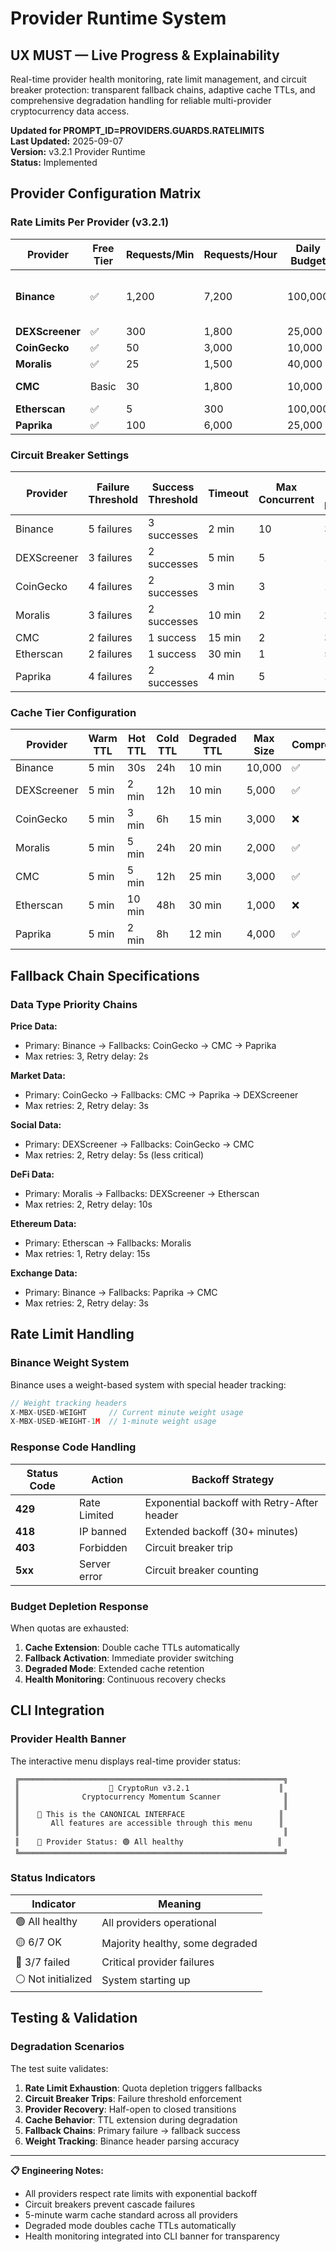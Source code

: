 # Provider Runtime System

## UX MUST — Live Progress & Explainability

Real-time provider health monitoring, rate limit management, and circuit breaker protection: transparent fallback chains, adaptive cache TTLs, and comprehensive degradation handling for reliable multi-provider cryptocurrency data access.

**Updated for PROMPT_ID=PROVIDERS.GUARDS.RATELIMITS**  
**Last Updated:** 2025-09-07  
**Version:** v3.2.1 Provider Runtime  
**Status:** Implemented

## Provider Configuration Matrix

### Rate Limits Per Provider (v3.2.1)

| Provider    | Free Tier | Requests/Min | Requests/Hour | Daily Budget | Monthly Budget | Special Headers |
|-------------|-----------|--------------|---------------|--------------|----------------|-----------------|
| **Binance** | ✅        | 1,200        | 7,200         | 100,000      | 2,000,000      | X-MBX-USED-WEIGHT |
| **DEXScreener** | ✅    | 300          | 1,800         | 25,000       | 500,000        | - |
| **CoinGecko** | ✅      | 50           | 3,000         | 10,000       | 300,000        | - |
| **Moralis** | ✅        | 25           | 1,500         | 40,000       | 1,000,000      | - |
| **CMC**     | Basic     | 30           | 1,800         | 10,000       | 333 credits    | - |
| **Etherscan** | ✅      | 5            | 300           | 100,000      | 3,000,000      | - |
| **Paprika** | ✅        | 100          | 6,000         | 25,000       | 750,000        | - |

### Circuit Breaker Settings

| Provider | Failure Threshold | Success Threshold | Timeout | Max Concurrent | Health Check Interval |
|----------|-------------------|-------------------|---------|----------------|-----------------------|
| Binance | 5 failures | 3 successes | 2 min | 10 | 30s |
| DEXScreener | 3 failures | 2 successes | 5 min | 5 | 1 min |
| CoinGecko | 4 failures | 2 successes | 3 min | 3 | 1 min |
| Moralis | 3 failures | 2 successes | 10 min | 2 | 2 min |
| CMC | 2 failures | 1 success | 15 min | 2 | 3 min |
| Etherscan | 2 failures | 1 success | 30 min | 1 | 5 min |
| Paprika | 4 failures | 2 successes | 4 min | 5 | 1 min |

### Cache Tier Configuration

| Provider | Warm TTL | Hot TTL | Cold TTL | Degraded TTL | Max Size | Compression |
|----------|----------|---------|----------|--------------|----------|-------------|
| Binance | 5 min | 30s | 24h | 10 min | 10,000 | ✅ |
| DEXScreener | 5 min | 2 min | 12h | 10 min | 5,000 | ✅ |
| CoinGecko | 5 min | 3 min | 6h | 15 min | 3,000 | ❌ |
| Moralis | 5 min | 5 min | 24h | 20 min | 2,000 | ✅ |
| CMC | 5 min | 5 min | 12h | 25 min | 3,000 | ✅ |
| Etherscan | 5 min | 10 min | 48h | 30 min | 1,000 | ❌ |
| Paprika | 5 min | 2 min | 8h | 12 min | 4,000 | ✅ |

## Fallback Chain Specifications

### Data Type Priority Chains

**Price Data:**
- Primary: Binance → Fallbacks: CoinGecko → CMC → Paprika
- Max retries: 3, Retry delay: 2s

**Market Data:**
- Primary: CoinGecko → Fallbacks: CMC → Paprika → DEXScreener  
- Max retries: 2, Retry delay: 3s

**Social Data:**
- Primary: DEXScreener → Fallbacks: CoinGecko → CMC
- Max retries: 2, Retry delay: 5s (less critical)

**DeFi Data:**
- Primary: Moralis → Fallbacks: DEXScreener → Etherscan
- Max retries: 2, Retry delay: 10s

**Ethereum Data:**
- Primary: Etherscan → Fallbacks: Moralis
- Max retries: 1, Retry delay: 15s

**Exchange Data:**
- Primary: Binance → Fallbacks: Paprika → CMC
- Max retries: 2, Retry delay: 3s

## Rate Limit Handling

### Binance Weight System

Binance uses a weight-based system with special header tracking:
```go
// Weight tracking headers
X-MBX-USED-WEIGHT     // Current minute weight usage
X-MBX-USED-WEIGHT-1M  // 1-minute weight usage
```

### Response Code Handling

| Status Code | Action | Backoff Strategy |
|-------------|--------|------------------|
| **429** | Rate Limited | Exponential backoff with Retry-After header |
| **418** | IP banned | Extended backoff (30+ minutes) |
| **403** | Forbidden | Circuit breaker trip |
| **5xx** | Server error | Circuit breaker counting |

### Budget Depletion Response

When quotas are exhausted:
1. **Cache Extension**: Double cache TTLs automatically
2. **Fallback Activation**: Immediate provider switching
3. **Degraded Mode**: Extended cache retention
4. **Health Monitoring**: Continuous recovery checks

## CLI Integration

### Provider Health Banner

The interactive menu displays real-time provider status:

```
 ╔═══════════════════════════════════════════════════════════╗
 ║                    🚀 CryptoRun v3.2.1                    ║
 ║              Cryptocurrency Momentum Scanner              ║
 ║                                                           ║
 ║    🎯 This is the CANONICAL INTERFACE                     ║
 ║       All features are accessible through this menu      ║
 ║                                                           ║
 ║    📡 Provider Status: 🟢 All healthy                     ║
 ╚═══════════════════════════════════════════════════════════╝
```

### Status Indicators

| Indicator | Meaning |
|-----------|---------|
| 🟢 All healthy | All providers operational |
| 🟡 6/7 OK | Majority healthy, some degraded |
| 🔴 3/7 failed | Critical provider failures |
| ⚪ Not initialized | System starting up |

## Testing & Validation

### Degradation Scenarios

The test suite validates:

1. **Rate Limit Exhaustion**: Quota depletion triggers fallbacks
2. **Circuit Breaker Trips**: Failure threshold enforcement  
3. **Provider Recovery**: Half-open to closed transitions
4. **Cache Behavior**: TTL extension during degradation
5. **Fallback Chains**: Primary failure → fallback success
6. **Weight Tracking**: Binance header parsing accuracy

---

**📋 Engineering Notes:**
- All providers respect rate limits with exponential backoff
- Circuit breakers prevent cascade failures
- 5-minute warm cache standard across all providers
- Degraded mode doubles cache TTLs automatically
- Health monitoring integrated into CLI banner for transparency